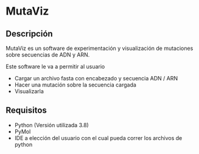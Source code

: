 # MutaViz

## Descripción

MutaViz es un software de experimentación y visualización de mutaciones sobre secuencias de ADN y ARN.

Este software le va a permitir al usuario

- Cargar un archivo fasta con encabezado y secuencia ADN / ARN
- Hacer una mutación sobre la secuencia cargada
- Visualizarla

## Requisitos
- Python (Versión utilizada 3.8)
- PyMol
- IDE a elección del usuario con el cual pueda correr los archivos de python

